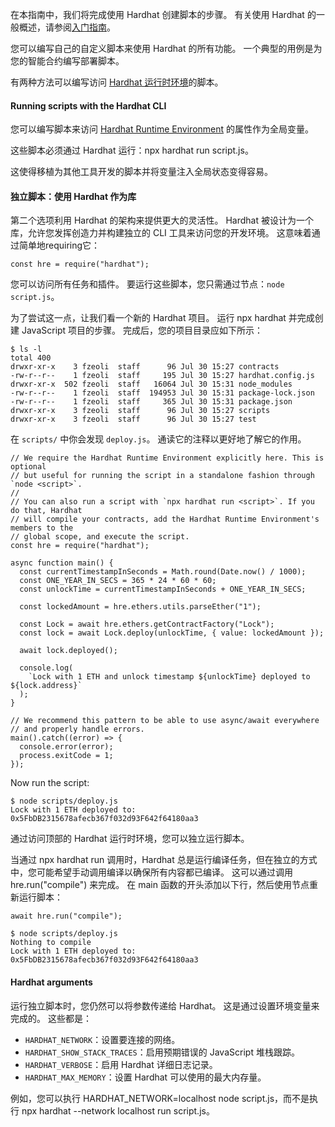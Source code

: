 在本指南中，我们将完成使用 Hardhat 创建脚本的步骤。 有关使用 Hardhat 的一般概述，请参阅[入门指南](https://hardhat.org/hardhat-runner/docs/getting-started)。

您可以编写自己的自定义脚本来使用 Hardhat 的所有功能。 一个典型的用例是为您的智能合约编写部署脚本。

有两种方法可以编写访问 [Hardhat 运行时环境](https://hardhat.org/hardhat-runner/docs/advanced/hardhat-runtime-environment)的脚本。

#### Running scripts with the Hardhat CLI
您可以编写脚本来访问 [Hardhat Runtime Environment](https://hardhat.org/hardhat-runner/docs/advanced/hardhat-runtime-environment) 的属性作为全局变量。

这些脚本必须通过 Hardhat 运行：npx hardhat run script.js。

这使得移植为其他工具开发的脚本并将变量注入全局状态变得容易。

#### 独立脚本：使用 Hardhat 作为库
第二个选项利用 Hardhat 的架构来提供更大的灵活性。 Hardhat 被设计为一个库，允许您发挥创造力并构建独立的 CLI 工具来访问您的开发环境。 这意味着通过简单地requiring它：
```
const hre = require("hardhat");
```
您可以访问所有任务和插件。 要运行这些脚本，您只需通过节点：`node script.js`。

为了尝试这一点，让我们看一个新的 Hardhat 项目。 运行 npx hardhat 并完成创建 JavaScript 项目的步骤。 完成后，您的项目目录应如下所示：
```
$ ls -l
total 400
drwxr-xr-x    3 fzeoli  staff      96 Jul 30 15:27 contracts
-rw-r--r--    1 fzeoli  staff     195 Jul 30 15:27 hardhat.config.js
drwxr-xr-x  502 fzeoli  staff   16064 Jul 30 15:31 node_modules
-rw-r--r--    1 fzeoli  staff  194953 Jul 30 15:31 package-lock.json
-rw-r--r--    1 fzeoli  staff     365 Jul 30 15:31 package.json
drwxr-xr-x    3 fzeoli  staff      96 Jul 30 15:27 scripts
drwxr-xr-x    3 fzeoli  staff      96 Jul 30 15:27 test
```
在 `scripts/` 中你会发现 `deploy.js`。 通读它的注释以更好地了解它的作用。

```
// We require the Hardhat Runtime Environment explicitly here. This is optional
// but useful for running the script in a standalone fashion through `node <script>`.
//
// You can also run a script with `npx hardhat run <script>`. If you do that, Hardhat
// will compile your contracts, add the Hardhat Runtime Environment's members to the
// global scope, and execute the script.
const hre = require("hardhat");

async function main() {
  const currentTimestampInSeconds = Math.round(Date.now() / 1000);
  const ONE_YEAR_IN_SECS = 365 * 24 * 60 * 60;
  const unlockTime = currentTimestampInSeconds + ONE_YEAR_IN_SECS;

  const lockedAmount = hre.ethers.utils.parseEther("1");

  const Lock = await hre.ethers.getContractFactory("Lock");
  const lock = await Lock.deploy(unlockTime, { value: lockedAmount });

  await lock.deployed();

  console.log(
    `Lock with 1 ETH and unlock timestamp ${unlockTime} deployed to ${lock.address}`
  );
}

// We recommend this pattern to be able to use async/await everywhere
// and properly handle errors.
main().catch((error) => {
  console.error(error);
  process.exitCode = 1;
});
```

Now run the script:
```
$ node scripts/deploy.js
Lock with 1 ETH deployed to: 0x5FbDB2315678afecb367f032d93F642f64180aa3
```
通过访问顶部的 Hardhat 运行时环境，您可以独立运行脚本。

当通过 npx hardhat run 调用时，Hardhat 总是运行编译任务，但在独立的方式中，您可能希望手动调用编译以确保所有内容都已编译。 这可以通过调用 hre.run("compile") 来完成。 在 main 函数的开头添加以下行，然后使用节点重新运行脚本：
```
await hre.run("compile");
```

```
$ node scripts/deploy.js
Nothing to compile
Lock with 1 ETH deployed to: 0x5FbDB2315678afecb367f032d93F642f64180aa3
```

#### Hardhat arguments
运行独立脚本时，您仍然可以将参数传递给 Hardhat。 这是通过设置环境变量来完成的。 这些都是：
- `HARDHAT_NETWORK`：设置要连接的网络。
- `HARDHAT_SHOW_STACK_TRACES`：启用预期错误的 JavaScript 堆栈跟踪。
- `HARDHAT_VERBOSE`：启用 Hardhat 详细日志记录。
- `HARDHAT_MAX_MEMORY`：设置 Hardhat 可以使用的最大内存量。

例如，您可以执行 HARDHAT_NETWORK=localhost node script.js，而不是执行 npx hardhat --network localhost run script.js。